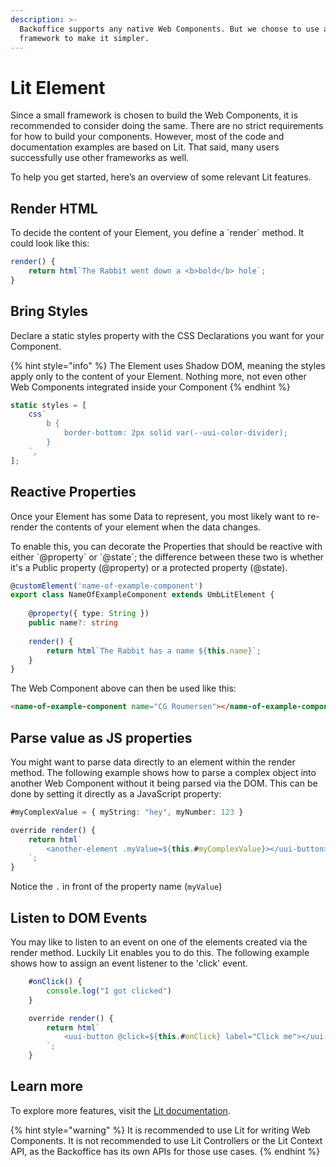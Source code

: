 ```yaml
---
description: >-
  Backoffice supports any native Web Components. But we choose to use a little
  framework to make it simpler.
---
```


# Lit Element

Since a small framework is chosen to build the Web Components, it is recommended to consider doing the same. There are no strict requirements for how to build your components. However, most of the code and documentation examples are based on Lit. That said, many users successfully use other frameworks as well.

To help you get started, here’s an overview of some relevant Lit features.

## Render HTML

To decide the content of your Element, you define a \`render\` method. It could look like this:

```typescript
render() {
	return html`The Rabbit went down a <b>bold</b> hole`;
}
```

## Bring Styles

Declare a static styles property with the CSS Declarations you want for your Component.&#x20;

{% hint style="info" %}
The Element uses Shadow DOM, meaning the styles apply only to the content of your Element. Nothing more, not even other Web Components integrated inside your Component
{% endhint %}

```typescript
static styles = [
	css`
		b {
			border-bottom: 2px solid var(--uui-color-divider);
		}
	`,
];
```

## Reactive Properties

Once your Element has some Data to represent, you most likely want to re-render the contents of your element when the data changes.

To enable this, you can decorate the Properties that should be reactive with either \`@property\` or \`@state\`; the difference between these two is whether it's a Public property (@property) or a protected property (@state).

```typescript
@customElement('name-of-example-component')
export class NameOfExampleComponent extends UmbLitElement {
	
	@property({ type: String })
	public name?: string
			
	render() {
		return html`The Rabbit has a name ${this.name}`;
	}
}
```

The Web Component above can then be used like this:

```html
<name-of-example-component name="CG Roumersen"></name-of-example-component>
```

## Parse value as JS properties

You might want to parse data directly to an element within the render method. The following example shows how to parse a complex object into another Web Component without it being parsed via the DOM. This can be done by setting it directly as a JavaScript property:

```typescript
#myComplexValue = { myString: "hey", myNumber: 123 }

override render() {
	return html`
		<another-element .myValue=${this.#myComplexValue}></uui-button>
	`;
}
```

Notice the `.` in front of the property name (`myValue`)

## Listen to DOM Events

You may like to listen to an event on one of the elements created via the render method. Luckily Lit enables you to do this. The following example shows how to assign an event listener to the 'click' event.

```typescript
	#onClick() {
		console.log("I got clicked")
	}

	override render() {
		return html`
			<uui-button @click=${this.#onClick} label="Click me"></uui-button>
		`;
	}
```

## Learn more

To explore more features, visit the [Lit documentation](https://lit.dev/).

{% hint style="warning" %}
It is recommended to use Lit for writing Web Components. It is not recommended to use Lit Controllers or the Lit Context API, as the Backoffice has its own APIs for those use cases.
{% endhint %}

